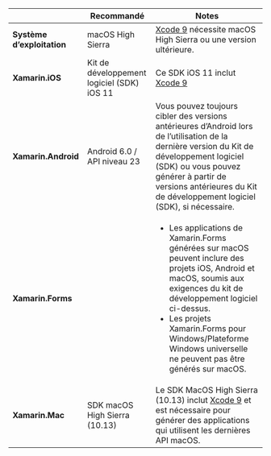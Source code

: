 ||Recommandé|Notes|
|---|---|---|
|**Système d’exploitation**|macOS High Sierra|[Xcode 9](https://developer.apple.com/library/archive/releasenotes/DeveloperTools/RN-Xcode/Chapters/Introduction.html#//apple_ref/doc/uid/TP40001051-CH1-SW876) nécessite macOS High Sierra ou une version ultérieure.|
|**Xamarin.iOS**|Kit de développement logiciel (SDK) iOS 11|Ce SDK iOS 11 inclut [Xcode 9](https://developer.apple.com/library/archive/releasenotes/DeveloperTools/RN-Xcode/Chapters/Introduction.html#//apple_ref/doc/uid/TP40001051-CH1-SW876)|
|**Xamarin.Android**|Android 6.0 / API niveau 23|Vous pouvez toujours cibler des versions antérieures d’Android lors de l’utilisation de la dernière version du Kit de développement logiciel (SDK) ou vous pouvez générer à partir de versions antérieures du Kit de développement logiciel (SDK), si nécessaire.|
|**Xamarin.Forms**||<ul><li>Les applications de Xamarin.Forms générées sur macOS peuvent inclure des projets iOS, Android et macOS, soumis aux exigences du kit de développement logiciel ci-dessus.</li><li>Les projets Xamarin.Forms pour Windows/Plateforme Windows universelle ne peuvent pas être générés sur macOS.</li></ul>|
|**Xamarin.Mac**|SDK macOS High Sierra (10.13)|Le SDK MacOS High Sierra (10.13) inclut [Xcode 9](https://developer.apple.com/library/archive/releasenotes/DeveloperTools/RN-Xcode/Chapters/Introduction.html#//apple_ref/doc/uid/TP40001051-CH1-SW876) et est nécessaire pour générer des applications qui utilisent les dernières API macOS.|
